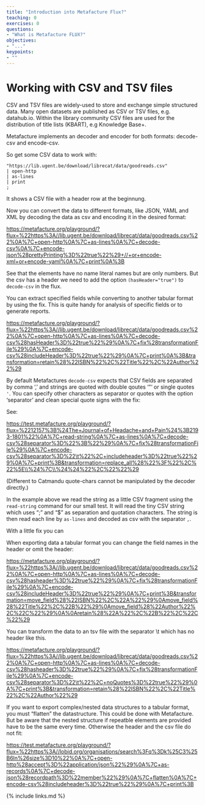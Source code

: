 ```yaml
---
title: "Introduction into Metafacture Flux?"
teaching: 0
exercises: 0
questions:
- "What is Metafacture FLUX?"
objectives:
- "..."
keypoints:
- ""
---
```

# Working with CSV and TSV files

CSV and TSV files are widely-used to store and exchange simple structured data. Many open datasets are published as CSV or TSV files, e.g. datahub.io. Within the library community CSV files are used for the distribution of title lists (KBART), e.g Knowledge Base+.

Metafacture implements an decoder and encoder for both formats: decode-csv and encode-csv.

So get some CSV data to work with:

``````
"https://lib.ugent.be/download/librecat/data/goodreads.csv"
| open-http
| as-lines
| print
;
``````
It shows a CSV file with a header row at the beginnung.

Now you can convert the data to different formats, like JSON, YAML and XML by decoding the data as csv and encoding it in the desired format:

https://metafacture.org/playground/?flux=%22https%3A//lib.ugent.be/download/librecat/data/goodreads.csv%22%0A%7C+open-http%0A%7C+as-lines%0A%7C+decode-csv%0A%7C+encode-json%28prettyPrinting%3D%22true%22%29+//+or+encode-xml+or+encode-yaml%0A%7C+print%0A%3B

See that the elements have no name literal names but are only numbers.
But the csv has a header we need to add the option `(hasHeader="true")` to `decode-csv` in the flux.


You can extract specified fields while converting to another tabular format by using the fix. This is quite handy for analysis of specific fields or to generate reports.

https://metafacture.org/playground/?flux=%22https%3A//lib.ugent.be/download/librecat/data/goodreads.csv%22%0A%7C+open-http%0A%7C+as-lines%0A%7C+decode-csv%28hasHeader%3D%22true%22%29%0A%7C+fix%28transformationFile%29%0A%7C+encode-csv%28includeHeader%3D%22true%22%29%0A%7C+print%0A%3B&transformation=retain%28%22ISBN%22%2C%22Title%22%2C%22Author%22%29

By default Metafactures `decode-csv` expects that CSV fields are separated by comma ‘,’ and strings are quoted with double qoutes ‘”‘ or single quotes `'`. You can specify other characters as separator or quotes with the option ‘separator’ and clean special quote signs with the fix:

See:

https://test.metafacture.org/playground/?flux=%2212157%3B%24The+Journal+of+Headache+and+Pain%24%3B2193-1801%22%0A%7C+read-string%0A%7C+as-lines%0A%7C+decode-csv%28separator%3D%22%3B%22%29%0A%7C+fix%28transformationFile%29%0A%7C+encode-csv%28separator%3D%22\t%22%2C+includeheader%3D%22true%22%29%0A%7C+print%3B&transformation=replace_all%28%22%3F%22%2C%22%5E\\%24%7C\\%24%24%22%2C%22%22%29


(Different to Catmandu quote-chars cannot be manipulated by the decoder directly.)

In the example above we read the string as a little CSV fragment using the `read-string` command for our small test. It will read the tiny CSV string which uses “;” and “$” as separation and quotation characters.
The string is then read each line by `as-lines` and decoded as csv with the separator `,`.

With a little fix you can 

When exporting data a tabular format you can change the field names in the header or omit the header:

https://metafacture.org/playground/?flux=%22https%3A//lib.ugent.be/download/librecat/data/goodreads.csv%22%0A%7C+open-http%0A%7C+as-lines%0A%7C+decode-csv%28hasheader%3D%22true%22%29%0A%7C+fix%28transformationFile%29%0A%7C+encode-csv%28includeHeader%3D%22true%22%29%0A%7C+print%3B&transformation=move_field%28%22ISBN%22%2C%22A%22%29%0Amove_field%28%22Title%22%2C%22B%22%29%0Amove_field%28%22Author%22%2C%22C%22%29%0A%0Aretain%28%22A%22%2C%22B%22%2C%22C%22%29

You can transform the data to an tsv file with the separator \t which has no header like this.

https://metafacture.org/playground/?flux=%22https%3A//lib.ugent.be/download/librecat/data/goodreads.csv%22%0A%7C+open-http%0A%7C+as-lines%0A%7C+decode-csv%28hasheader%3D%22true%22%29%0A%7C+fix%28transformationFile%29%0A%7C+encode-csv%28separator%3D%22\t%22%2C+noQuotes%3D%22true%22%29%0A%7C+print%3B&transformation=retain%28%22ISBN%22%2C%22Title%22%2C%22Author%22%29

If you want to export complex/nested data structures to a tabular format, you must “flatten” the datastructure. This could be done with Metafacture. But be aware that the nested structure if repeatble elements are provided have to be the same every time. Otherwise the header and the csv file do not fit:

https://test.metafacture.org/playground/?flux=%22https%3A//lobid.org/organisations/search%3Fq%3Dk%25C3%25B6ln%26size%3D10%22%0A%7C+open-http%28accept%3D%22application/json%22%29%0A%7C+as-records%0A%7C+decode-json%28recordpath%3D%22member%22%29%0A%7C+flatten%0A%7C+encode-csv%28includeheader%3D%22true%22%29%0A%7C+print%3B

{% include links.md %}

